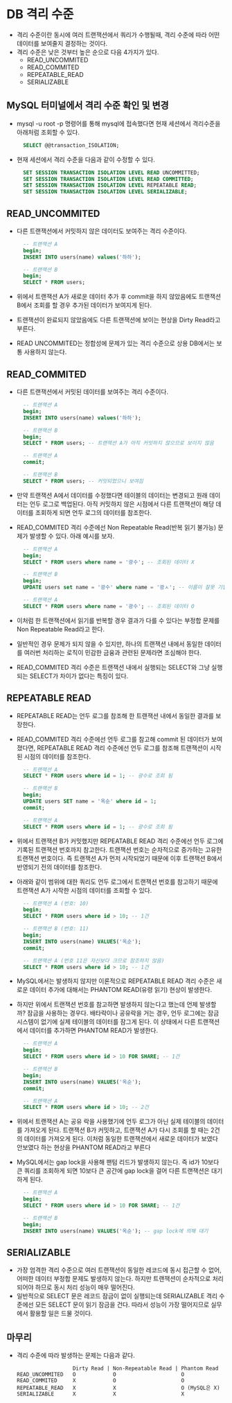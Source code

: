 # DB 격리 수준

- 격리 수준이란 동시에 여러 트랜잭션에서 쿼리가 수행될때, 격리 수준에 따라 어떤 데이터를 보여줄지 결정하는 것이다.
- 격리 수준은 낮은 것부터 높은 순으로 다음 4가지가 있다.
  - READ_UNCOMMITED
  - READ_COMMITED
  - REPEATABLE_READ
  - SERIALIZABLE

## MySQL 터미널에서 격리 수준 확인 및 변경

- mysql -u root -p 명령어를 통해 mysql에 접속했다면 현재 세션에서 격리수준을 아래처럼 조회할 수 있다.

  ```sql
    SELECT @@transaction_ISOLATION;
  ```

- 현재 세션에서 격리 수준을 다음과 같이 수정할 수 있다.

  ```sql
    SET SESSION TRANSACTION ISOLATION LEVEL READ UNCOMMITTED;
    SET SESSION TRANSACTION ISOLATION LEVEL READ COMMITTED;
    SET SESSION TRANSACTION ISOLATION LEVEL REPEATABLE READ;
    SET SESSION TRANSACTION ISOLATION LEVEL SERIALIZABLE;
  ```

## READ_UNCOMMITED

- 다른 트랜잭션에서 커밋하지 않은 데이터도 보여주는 격리 수준이다.

  ```sql
    -- 트랜잭션 A
    begin;
    INSERT INTO users(name) values('하하');

    -- 트랜잭션 B
    begin;
    SELECT * FROM users;
  ```

- 위에서 트랜잭션 A가 새로운 데이터 추가 후 commit을 하지 않았음에도 트랜잭션 B에서 조회를 할 경우 추가된 데이터가 보여지게 된다.
- 트랜잭션이 완료되지 않았음에도 다른 트랜잭션에 보이는 현상을 Dirty Read라고 부른다.
- READ UNCOMMITED는 정합성에 문제가 있는 격리 수준으로 상용 DB에서는 보통 사용하지 않는다.

## READ_COMMITED

- 다른 트랜잭션에서 커밋된 데이터를 보여주는 격리 수준이다.

  ```sql
    -- 트랜잭션 A
    begin;
    INSERT INTO users(name) values('하하');

    -- 트랜잭션 B
    begin;
    SELECT * FROM users; -- 트랜잭션 A가 아직 커밋하지 않으므로 보이지 않음

    -- 트랜잭션 A
    commit;

    -- 트랜잭션 B
    SELECT * FROM users; -- 커밋되었으니 보여짐
  ```

- 만약 트랜잭션 A에서 데이터를 수정했다면 테이블의 데이터는 변경되고 원래 데이터는 언두 로그로 백업된다. 아직 커밋하지 않은 시점에서 다른 트랜잭션이 해당 데이터를 조회하게 되면 언두 로그의 데이터를 참조한다.
- READ_COMMITED 격리 수준에선 Non Repeatable Read(반복 읽기 불가능) 문제가 발생할 수 있다. 아래 예시를 보자.

  ```sql
    -- 트랜잭션 A
    begin;
    SELECT * FROM users where name = '광수'; -- 조회된 데이터 X

    -- 트랜잭션 B
    begin;
    UPDATE users set name = '광수' where name = '광ㅅ'; -- 이름이 잘못 기입되서 수정함

    -- 트랜잭션 A
    SELECT * FROM users where name = '광수'; -- 조회된 데이터 O
  ```

- 이처럼 한 트랜잭션에서 읽기를 반복할 경우 결과가 다를 수 있다는 부정합 문제를 Non Repeatable Read라고 한다.
- 일반적인 경우 문제가 되지 않을 수 있지만, 하나의 트랜잭션 내에서 동일한 데이터를 여러번 처리하는 로직이 민감한 금융과 관련된 문제라면 조심해야 한다.
- READ_COMMITED 격리 수준은 트랜잭션 내에서 실행되는 SELECT와 그냥 실행되는 SELECT가 차이가 없다는 특징이 있다.

## REPEATABLE READ

- REPEATABLE READ는 언두 로그를 참조해 한 트랜잭션 내에서 동일한 결과를 보장한다.
- READ_COMMITED 격리 수준에선 언두 로그를 참고해 commit 된 데이터가 보여졌다면, REPEATABLE READ 격리 수준에선 언두 로그를 참조해 트랜잭션이 시작된 시점의 데이터를 참조한다.

  ```sql
    -- 트랜잭션 A
    SELECT * FROM users where id = 1; -- 광수로 조회 됨

    -- 트랜잭션 B
    begin;
    UPDATE users SET name = '옥순' where id = 1;
    commit;

    -- 트랜잭션 A
    SELECT * FROM users where id = 1; -- 광수로 조회 됨
  ```

- 위에서 트랜잭션 B가 커밋했지만 REPEATABLE READ 격리 수준에선 언두 로그에 기록된 트랜잭션 번호까지 참고한다. 트랜잭션 번호는 순차적으로 증가하는 고유한 트랜잭션 번호이다. 즉 트랜잭션 A가 먼저 시작되었기 때문에 이후 트랜잭션 B에서 반영되기 전의 데이터를 참조한다.
- 아래와 같이 범위에 대한 쿼리도 언두 로그에서 트랜잭션 번호를 참고하기 때문에 트랜잭션 A가 시작한 시점의 데이터를 조회할 수 있다.

  ```sql
    -- 트랜잭션 A (번호: 10)
    begin;
    SELECT * FROM users where id > 10; -- 1건

    -- 트랜잭션 B (번호: 11)
    begin;
    INSERT INTO users(name) VALUES('옥순');
    commit;

    -- 트랜잭션 A (번호 11은 자신보다 크므로 참조하지 않음)
    SELECT * FROM users where id > 10; -- 1건
  ```

- MySQL에서는 발생하지 않지만 이론적으로 REPEATABLE READ 격리 수준은 새로운 데이터 추가에 대해서는 PHANTOM READ(유령 읽기) 현상이 발생한다.
- 하지만 위에서 트랜잭션 번호를 참고하면 발생하지 않는다고 했는데 언제 발생할까? 잠금을 사용하는 경우다. 배타락이나 공유락을 거는 경우, 언두 로그에는 잠금 시스템이 없기에 실제 테이블의 데이터를 잠그게 된다. 이 상태에서 다른 트랜잭션에서 데이터를 추가하면 PHANTOM READ가 발생한다.

  ```sql
    -- 트랜잭션 A
    begin;
    SELECT * FROM users where id > 10 FOR SHARE; -- 1건

    -- 트랜잭션 B
    begin;
    INSERT INTO users(name) VALUES('옥순');
    commit;

    -- 트랜잭션 A
    SELECT * FROM users where id > 10; -- 2건
  ```

- 위에서 트랜잭션 A는 공유 락을 사용했기에 언두 로그가 아닌 실제 테이블의 데이터를 가져오게 된다. 트랜잭션 B가 커밋하고, 트랜잭션 A가 다시 조회를 할 때는 2건의 데이터를 가져오게 된다. 이처럼 동일한 트랜잭션에서 새로운 데이터가 보였다 안보였다 하는 현상을 PHANTOM READ라고 부른다
- MySQL에서는 gap lock을 사용해 팬텀 리드가 발생하지 않는다. 즉 id가 10보다 큰 쿼리를 조회하게 되면 10보다 큰 공간에 gap lock을 걸어 다른 트랜잭션은 대기하게 된다.

  ```sql
    -- 트랜잭션 A
    begin;
    SELECT * FROM users where id > 10 FOR SHARE; -- 1건

    -- 트랜잭션 B
    begin;
    INSERT INTO users(name) VALUES('옥순'); -- gap lock에 의해 대기
  ```

## SERIALIZABLE

- 가장 엄격한 격리 수준으로 여러 트랜잭션이 동일한 레코드에 동시 접근할 수 없어, 어떠한 데이터 부정합 문제도 발생하지 않는다. 하지만 트랜잭션이 순차적으로 처리되어야 하므로 동시 처리 성능이 매우 떨어진다.
- 일반적으로 SELECT 문은 레코드 잠금이 없이 실행되는데 SERIALIZABLE 격리 수준에선 모든 SELECT 문이 읽기 잠금을 건다. 따라서 성능이 가장 떨어지므로 실무에서 활용할 일은 드물 것이다.

## 마무리

- 격리 수준에 따라 발생하는 문제는 다음과 같다.

  ```text
                    Dirty Read | Non-Repeatable Read | Phantom Read
  READ_UNCOMMITED   O            O                     O
  READ_COMMITED     X            O                     O
  REPEATABLE_READ   X            X                     O (MySQL은 X)
  SERIALIZABLE      X            X                     X
  ```
